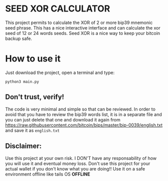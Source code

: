 # SEED XOR CALCULATOR

This project permits to calculate the XOR of 2 or more bip39 mnemonic seed phrase. This has a nice interactive interface and can calculate the xor seed of 12 or 24 words seeds. Seed XOR is a nice way to keep your bitcoin backup safe. 

# How to use it

Just download the project, open a terminal and type:

`python3 main.py`

## Don't trust, verify!

The code is very minimal and simple so that can be reviewed. In order to avoid that you have to review the bip39 words list, it is in a separate file and you can just delete that one and download it again from https://raw.githubusercontent.com/bitcoin/bips/master/bip-0039/english.txt and save it as `english.txt`

## Disclaimer:

Use this project at your own risk.
I DON'T have any responsability of how you will use it and eventual money loss.
Don't use this project for your actual wallet if you don't know what you are doing!!
Use it on a safe environment offline like tails OS **OFFLINE**
